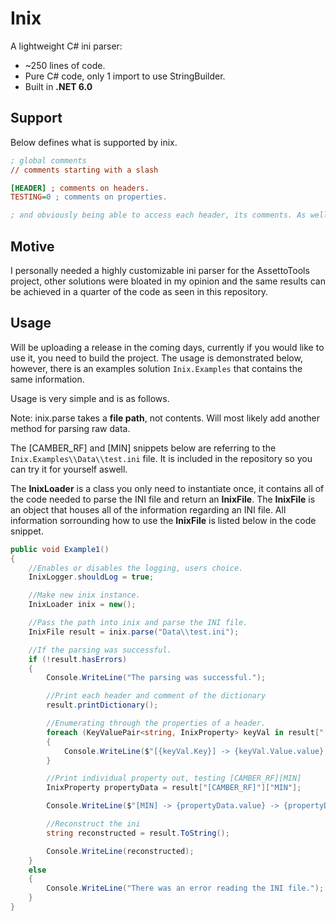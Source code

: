# Inix

A lightweight C# ini parser:

- ~250 lines of code.
- Pure C# code, only 1 import to use StringBuilder.
- Built in **.NET 6.0**

## Support

Below defines what is supported by inix.

```ini
; global comments
// comments starting with a slash

[HEADER] ; comments on headers.
TESTING=0 ; comments on properties.

; and obviously being able to access each header, its comments. As well as each property and its value/comments.

```

## Motive

I personally needed a highly customizable ini parser for the AssettoTools project, other solutions were bloated in my opinion and the same results can be achieved in a quarter of the code as seen in this repository.

## Usage

Will be uploading a release in the coming days, currently if you would like to use it, you need to build the project. The usage is demonstrated below, however, there is an examples solution ```Inix.Examples``` that contains the same information.

Usage is very simple and is as follows.

Note: inix.parse takes a **file path**, not contents. Will most likely add another method for parsing raw data.

The [CAMBER_RF] and [MIN] snippets below are referring to the ```Inix.Examples\\Data\\test.ini``` file. It is included in the repository so you can try it for yourself aswell.

The **InixLoader** is a class you only need to instantiate once, it contains all of the code needed to parse the INI file and return an **InixFile**. The **InixFile** is an object that houses all of the information regarding an INI file. All information sorrounding how to use the **InixFile** is listed below in the code snippet.

```c#
public void Example1()
{
    //Enables or disables the logging, users choice.
    InixLogger.shouldLog = true;

    //Make new inix instance.
    InixLoader inix = new();

    //Pass the path into inix and parse the INI file.
    InixFile result = inix.parse("Data\\test.ini");

    //If the parsing was successful.
    if (!result.hasErrors)
    {
        Console.WriteLine("The parsing was successful.");

        //Print each header and comment of the dictionary
        result.printDictionary();

        //Enumerating through the properties of a header.
        foreach (KeyValuePair<string, InixProperty> keyVal in result["[CAMBER_RF]"].properties)
        {
            Console.WriteLine($"[{keyVal.Key}] -> {keyVal.Value.value} | Comment: {keyVal.Value.comment}");
        }

        //Print individual property out, testing [CAMBER_RF][MIN]
        InixProperty propertyData = result["[CAMBER_RF]"]["MIN"];

        Console.WriteLine($"[MIN] -> {propertyData.value} -> {propertyData.comment}");

        //Reconstruct the ini
        string reconstructed = result.ToString();

        Console.WriteLine(reconstructed);
    }
    else
    {
        Console.WriteLine("There was an error reading the INI file.");
    }
}
```


